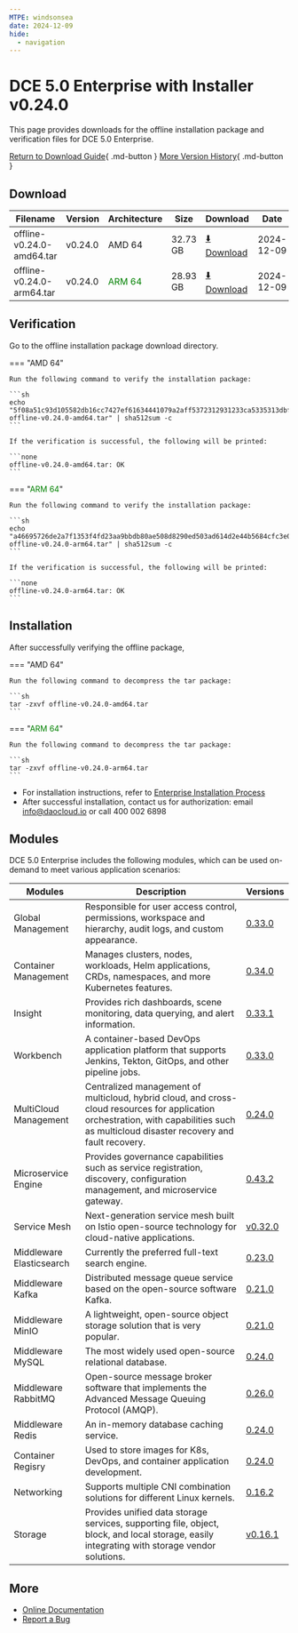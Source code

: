 ```yaml
---
MTPE: windsonsea
date: 2024-12-09
hide:
  - navigation
---
```


# DCE 5.0 Enterprise with Installer v0.24.0

This page provides downloads for the offline installation package and verification files for DCE 5.0 Enterprise.

[Return to Download Guide](../index.md#download-dce-50-enterprise){ .md-button } [More Version History](./dce5-installer-history.md){ .md-button }

## Download

| Filename | Version | Architecture | Size | Download | Date |
| --------- | ------- | ------------ | --------- | -------- | ----------- |
| offline-v0.24.0-amd64.tar | v0.24.0 | AMD 64 | 32.73 GB | [:arrow_down: Download](https://qiniu-download-public.daocloud.io/DaoCloud_Enterprise/dce5/offline-v0.24.0-amd64.tar) | 2024-12-09 |
| offline-v0.24.0-arm64.tar | v0.24.0 | <font color="green">ARM 64</font> | 28.93 GB | [:arrow_down: Download](https://qiniu-download-public.daocloud.io/DaoCloud_Enterprise/dce5/offline-v0.24.0-arm64.tar) | 2024-12-09 |

## Verification

Go to the offline installation package download directory.

=== "AMD 64"

    Run the following command to verify the installation package:

    ```sh
    echo "5f08a51c93d105582db16cc7427ef61634441079a2aff5372312931233ca5335313dbf0c51d4aab04c2c585a1f01511ee94b0c939a472981357a0af303e4dad7  offline-v0.24.0-amd64.tar" | sha512sum -c
    ```

    If the verification is successful, the following will be printed:

    ```none
    offline-v0.24.0-amd64.tar: OK
    ```

=== "<font color="green">ARM 64</font>"

    Run the following command to verify the installation package:

    ```sh
    echo "a46695726de2a7f1353f4fd23aa9bbdb80ae508d8290ed503ad614d2e44b5684cfc3e0f457768dad40dbe5b1aa33510c2b783cb9a73c82e4a69f9b35e3160e18  offline-v0.24.0-arm64.tar" | sha512sum -c
    ```

    If the verification is successful, the following will be printed:

    ```none
    offline-v0.24.0-arm64.tar: OK
    ```

## Installation

After successfully verifying the offline package,

=== "AMD 64"

    Run the following command to decompress the tar package:

    ```sh
    tar -zxvf offline-v0.24.0-amd64.tar
    ```

=== "<font color="green">ARM 64</font>"

    Run the following command to decompress the tar package:

    ```sh
    tar -zxvf offline-v0.24.0-arm64.tar
    ```

- For installation instructions, refer to [Enterprise Installation Process](../../install/commercial/start-install.md)
- After successful installation, contact us for authorization: email info@daocloud.io or call 400 002 6898

## Modules

DCE 5.0 Enterprise includes the following modules, which can be used on-demand to meet various application scenarios:

| Modules | Description | Versions |
| ------- | ----------- | -------- |
| Global Management | Responsible for user access control, permissions, workspace and hierarchy, audit logs, and custom appearance. | [0.33.0](../../ghippo/intro/release-notes.md#v0330) |
| Container Management | Manages clusters, nodes, workloads, Helm applications, CRDs, namespaces, and more Kubernetes features. | [0.34.0](../../kpanda/intro/release-notes.md#v0340) |
| Insight | Provides rich dashboards, scene monitoring, data querying, and alert information. | [0.33.1](../../insight/intro/release-notes.md#v0331) |
| Workbench | A container-based DevOps application platform that supports Jenkins, Tekton, GitOps, and other pipeline jobs. | [0.33.0](../../amamba/intro/release-notes.md#v0330) |
| MultiCloud Management | Centralized management of multicloud, hybrid cloud, and cross-cloud resources for application orchestration, with capabilities such as multicloud disaster recovery and fault recovery. | [0.24.0](../../kairship/intro/release-notes.md#v0240) |
| Microservice Engine | Provides governance capabilities such as service registration, discovery, configuration management, and microservice gateway. | [0.43.2](../../skoala/intro/release-notes.md#v0432) |
| Service Mesh | Next-generation service mesh built on Istio open-source technology for cloud-native applications. | [v0.32.0](../../mspider/intro/release-notes.md#v0320) |
| Middleware Elasticsearch | Currently the preferred full-text search engine. | [0.23.0](../../middleware/elasticsearch/release-notes.md#v0230) |
| Middleware Kafka | Distributed message queue service based on the open-source software Kafka. | [0.21.0](../../middleware/kafka/release-notes.md#v0210) |
| Middleware MinIO | A lightweight, open-source object storage solution that is very popular. | [0.21.0](../../middleware/minio/release-notes.md#v0210) |
| Middleware MySQL | The most widely used open-source relational database. | [0.24.0](../../middleware/mysql/release-notes.md#v0240) |
| Middleware RabbitMQ | Open-source message broker software that implements the Advanced Message Queuing Protocol (AMQP). | [0.26.0](../../middleware/rabbitmq/release-notes.md#v0260) |
| Middleware Redis | An in-memory database caching service. | [0.24.0](../../middleware/redis/release-notes.md#v0240) |
| Container Regisry | Used to store images for K8s, DevOps, and container application development. | [0.24.0](../../kangaroo/intro/release-notes.md#v0240) |
| Networking | Supports multiple CNI combination solutions for different Linux kernels. | [0.16.2](../../network/intro/release-notes.md#v0162) |
| Storage | Provides unified data storage services, supporting file, object, block, and local storage, easily integrating with storage vendor solutions. | [v0.16.1](../../storage/hwameistor/release-notes.md#v0161) |

## More

- [Online Documentation](../../dce/index.md)
- [Report a Bug](https://github.com/DaoCloud/DaoCloud-docs/issues)

